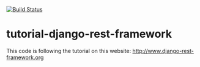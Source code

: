 [![Build Status](https://travis-ci.org/Tryle/tutorial-django-rest-framework.svg?branch=master)](https://travis-ci.org/Tryle/tutorial-django-rest-framework)

# tutorial-django-rest-framework
This code is following the tutorial on this website: http://www.django-rest-framework.org
